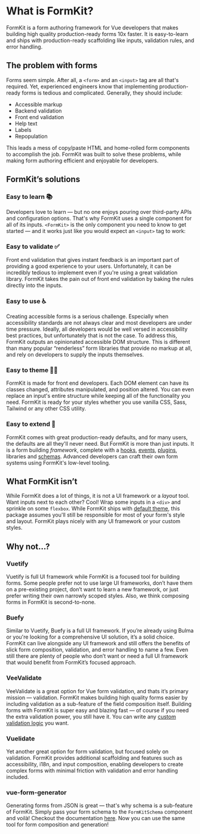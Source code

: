 # What is FormKit?

FormKit is a form authoring framework for Vue developers that makes building high quality production-ready forms 10x faster. It is easy-to-learn and ships with production-ready scaffolding like inputs, validation rules, and error handling.

## The problem with forms

Forms seem simple. After all, a `<form>` and an `<input>` tag are all that's required. Yet, experienced engineers know that implementing production-ready forms is tedious and complicated. Generally, they should include:

- Accessible markup
- Backend validation
- Front end validation
- Help text
- Labels
- Repopulation

This leads a mess of copy/paste HTML and home-rolled form components to accomplish the job. FormKit was built to solve these problems, while making form authoring efficient and enjoyable for developers.

## FormKit’s solutions

### Easy to learn 📚

Developers love to learn — but no one enjoys pouring over third-party APIs and configuration options. That's why FormKit uses a single component for all of its inputs. `<FormKit>` is the only component you need to know to get started — and it works just like you would expect an `<input>` tag to work:

<example
  name="Text input"
  file="/_content/examples/simple-text/simple-text"
  langs="vue">
</example>

### Easy to validate ✅

Front end validation that gives instant feedback is an important part of providing a good experience to your users. Unfortunately, it can be incredibly tedious to implement even if you're using a great validation library. FormKit takes the pain out of front end validation by baking the rules directly into the inputs.

<example
  name="Text input"
  file="/_content/examples/simple-validation/simple-validation"
  langs="vue">
</example>

### Easy to use ♿️

Creating accessible forms is a serious challenge. Especially when accessibility standards are not always clear and most developers are under time pressure. Ideally, all developers would be well versed in accessibility best practices, but unfortunately that is not the case. To address this, FormKit outputs an opinionated accessible DOM structure. This is different than many popular “renderless” form libraries that provide no markup at all, and rely on developers to supply the inputs themselves.

### Easy to theme 👩‍🎨

FormKit is made for front end developers. Each DOM element can have its classes changed, attributes manipulated, and position altered. You can even replace an input's entire structure while keeping all of the functionality you need. FormKit is ready for your styles whether you use vanilla CSS, Sass, Tailwind or any other CSS utility.

### Easy to extend 🧩

FormKit comes with great production-ready defaults, and for many users, the defaults are all they'll never need. But FormKit is more than just inputs. It is a form building _framework_, complete with a [hooks](/advanced/core#hooks), [events](/advanced/core#events), [plugins](/advanced/core#plugins), libraries and [schemas](/advanced/schema). Advanced developers can craft their own form systems using FormKit's low-level tooling.

## What FormKit isn’t

While FormKit does a lot of things, it is not a UI framework or a _layout_ tool. Want inputs next to each other? Cool! Wrap some inputs in a `<div>` and sprinkle on some `flexbox`. While FormKit ships with [default theme](/essentials/styling#optional-genesis-theme), this package assumes you'll still be responsible for most of your form's style and layout. FormKit plays nicely with any UI framework or your custom styles.
  

## Why not...?

### Vuetify

Vuetify is full UI framework while FormKit is a focused tool for building forms. Some people prefer not to use large UI frameworks, don’t have them on a pre-existing project, don’t want to learn a new framework, or just prefer writing their own narrowly scoped styles. Also, we think composing forms in FormKit is second-to-none.

### Buefy

Similar to Vuetify, Buefy is a full UI framework. If you’re already using Bulma or you're looking for a comprehensive UI solution, it’s a solid choice. FormKit can live alongside any UI framework and still offers the benefits of slick form composition, validation, and error handling to name a few. Even still there are plenty of people who don’t want or need a full UI framework that would benefit from FormKit’s focused approach.

### VeeValidate

VeeValidate is a great option for Vue form validation, and thats it’s primary mission — validation. FormKit makes building high quality forms easier by including validation as a sub-feature of the field composition itself. Building forms with FormKit is super easy and blazing fast — of course if you need the extra validation power, you still have it. You can write any [custom validation logic](/essentials/validation#custom-rules) you want.

### Vuelidate

Yet another great option for form validation, but focused solely on validation. FormKit provides additional scaffolding and features such as accessibility, i18n, and input composition, enabling developers to create complex forms with minimal friction with validation and error handling included.

### vue-form-generator

Generating forms from JSON is great — that's why schema is a sub-feature of FormKit. Simply pass your form schema to the `FormKitSchema` component and voilà! Checkout the documentation [here](/essentials/generation). Now you can use the same tool for form composition and generation! 
